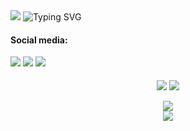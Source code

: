 <html lang="en"> 
  <body> 
    <divalign="center">
      <img src="https://capsule-render.vercel.app/api?type=waving&height=150&color=ff75d0&descAlign=50&descAlignY=50&reversal=false&section=header"/>   
      <img src="https://readme-typing-svg.herokuapp.com?font=Montserrat&weight=100&size=35&pause=1000&color=FF75D0&center=true&random=false&width=800&lines=Hi+%F0%9F%91%8B%F0%9F%8F%BB;Welcome+to+my+GitHub!" alt="Typing SVG" />
    </div>
    <div> 
      <h4>Social media:</h4>  
      <a href= "mailto:gi97marcondes@gmail.com" target="_blank"><img src="https://img.shields.io/badge/Gmail-D14836?style=for-the-badge&logo=gmail&logoColor=white" target="_blank"></a>
      <a href= "https://www.linkedin.com/in/marcondesgio/" target="_blank"><img src="https://img.shields.io/badge/LinkedIn-0077B5?style=for-the-badge&logo=linkedin&logoColor=white" target="_blank"></a>
      <a href= "https://www.instagram.com/marcondesgio/" target="_blank"><img src="https://img.shields.io/badge/Instagram-E4405F?style=for-the-badge&logo=instagram&logoColor=white" target="_blank"></a>
    </div>
    <div align="center"><br>
      <img heitght="180cm" align="center" src="https://github-readme-stats.vercel.app/api?username=marcondesgio&show_icons=true&theme=cobalt&hide_border=true&bg_color=282a36"/>
      <img heitght="180cm" align="center" src="https://github-readme-stats.vercel.app/api/top-langs/?username=marcondesgio&layout=compact&theme=cobalt&hide_border=true&bg_color=282a36"/><br><br>
      <img src="https://github-profile-trophy.vercel.app/?username=marcondesgio&theme=dracula&row=2&column=3&rank=-U&no-frame=true">
    </div>
    <div align="center">
      <img src="https://capsule-render.vercel.app/api?type=waving&height=100&color=ff75d0&descAlign=50&descAlignY=50&reversal=false&section=footer"/>
    </div>
  </body>
</html>







